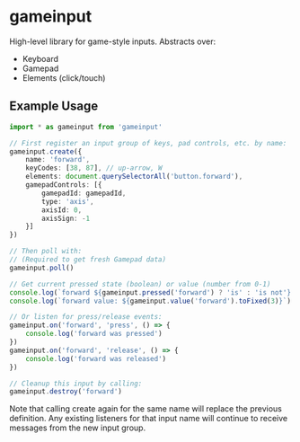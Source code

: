 # gameinput

High-level library for game-style inputs. Abstracts over:

* Keyboard
* Gamepad
* Elements (click/touch)

## Example Usage

```typescript
import * as gameinput from 'gameinput'

// First register an input group of keys, pad controls, etc. by name:
gameinput.create({
	name: 'forward',
	keyCodes: [38, 87], // up-arrow, W
	elements: document.querySelectorAll('button.forward'),
	gamepadControls: [{
		gamepadId: gamepadId,
		type: 'axis',
		axisId: 0,
		axisSign: -1
	}]
})

// Then poll with:
// (Required to get fresh Gamepad data)
gameinput.poll()

// Get current pressed state (boolean) or value (number from 0-1)
console.log(`forward ${gameinput.pressed('forward') ? 'is' : 'is not'} pressed`)
console.log(`forward value: ${gameinput.value('forward').toFixed(3)}`)

// Or listen for press/release events:
gameinput.on('forward', 'press', () => {
	console.log('forward was pressed')
})
gameinput.on('forward', 'release', () => {
	console.log('forward was released')
})

// Cleanup this input by calling:
gameinput.destroy('forward')
```

Note that calling create again for the same name will replace the previous definition. Any existing listeners for that input name will continue to receive messages from the new input group.
